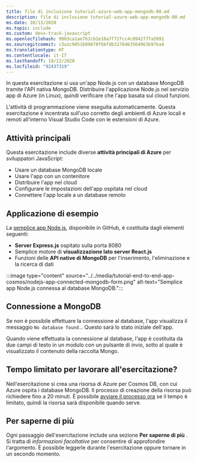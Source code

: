 ```yaml
---
title: file di inclusione tutorial-azure-web-app-mongodb-00.md
description: file di inclusione tutorial-azure-web-app-mongodb-00.md
ms.date: 10/13/2020
ms.topic: include
ms.custom: devx-track-javascript
ms.openlocfilehash: 9903ca1ae761cb2e16a7f72fcc4c0942f7fa5991
ms.sourcegitcommit: c3a1c9051b89870f6bfdb3176463564963b97ba4
ms.translationtype: HT
ms.contentlocale: it-IT
ms.lasthandoff: 10/22/2020
ms.locfileid: "92437319"
---
```

In questa esercitazione si usa un'app Node.js con un database MongoDB tramite l'API nativa MongoDB. Distribuire l'applicazione Node.js nel servizio app di Azure (in Linux), quindi verificare che l'app basata sul cloud funzioni. 

L'attività di programmazione viene eseguita automaticamente. Questa esercitazione è incentrata sull'uso corretto degli ambienti di Azure locali e remoti all'interno Visual Studio Code con le estensioni di Azure.

## <a name="top-tasks"></a>Attività principali

Questa esercitazione include diverse **attività principali di Azure** per sviluppatori JavaScript:

* Usare un database MongoDB locale
* Usare l'app con un contenitore
* Distribuire l'app nel cloud
* Configurare le impostazioni dell'app ospitata nel cloud 
* Connettere l'app locale a un database remoto

## <a name="sample-application"></a>Applicazione di esempio

La [semplice app Node.js](https://github.com/Azure-Samples/js-e2e-express-mongo), disponibile in GitHub, è costituita dagli elementi seguenti:

* **Server Express.js** ospitato sulla porta 8080
* Semplice motore di **visualizzazione lato server React.js**
* Funzioni delle **API native di MongoDB** per l'inserimento, l'eliminazione e la ricerca di dati

:::image type="content" source="../../media/tutorial-end-to-end-app-cosmos/nodejs-app-connected-mongodb-form.png" alt-text="Semplice app Node.js connessa al database MongoDB.":::

## <a name="the-mongodb-connection"></a>Connessione a MongoDB

Se non è possibile effettuare la connessione al database, l'app visualizza il messaggio `No database found.`. Questo sarà lo stato iniziale dell'app.

Quando viene effettuata la connessione al database, l'app è costituita da due campi di testo in un modulo con un pulsante di invio, sotto al quale è visualizzato il contenuto della raccolta Mongo.

## <a name="limited-time-to-work-on-the-tutorial"></a>Tempo limitato per lavorare all'esercitazione?

Nell'esercitazione si crea una risorsa di Azure per Cosmos DB, con cui Azure ospita i database MongoDB. Il processo di creazione della risorsa può richiedere fino a 20 minuti. È possibile [avviare il processo ora](../../tutorial/web-app-mongodb.yml?tutorial-step=5) se il tempo è limitato, quindi la risorsa sarà disponibile quando serve. 

## <a name="want-to-know-more"></a>Per saperne di più 

Ogni passaggio dell'esercitazione include una sezione **Per saperne di più** . Si tratta di _informazioni facoltative_ per consentire di approfondire l'argomento. È possibile leggerle durante l'esercitazione oppure tornare in un secondo momento. 